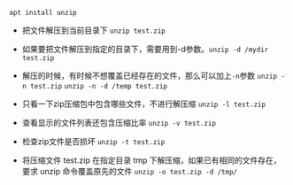 
`apt install unzip`  



* 把文件解压到当前目录下  `unzip test.zip`   


* 如果要把文件解压到指定的目录下，需要用到-d参数。`unzip -d /mydir test.zip`  



* 解压的时候，有时候不想覆盖已经存在的文件，那么可以加上`-n`参数
`unzip -n test.zip`
`unzip -n -d /temp test.zip`



* 只看一下zip压缩包中包含哪些文件，不进行解压缩  `unzip -l test.zip`



* 查看显示的文件列表还包含压缩比率  `unzip -v test.zip`



* 检查zip文件是否损坏  `unzip -t test.zip`  



* 将压缩文件 test.zip 在指定目录 tmp 下解压缩，如果已有相同的文件存在，要求 unzip 命令覆盖原先的文件 `unzip -o test.zip -d /tmp/`  

